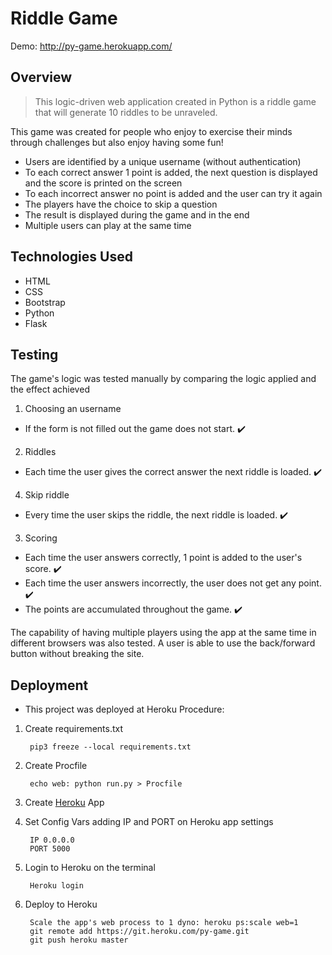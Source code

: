 # Riddle Game
Demo: http://py-game.herokuapp.com/

## Overview

> This logic-driven web application created in Python is a riddle game that will generate 10 riddles to be unraveled.

This game was created for people who enjoy to exercise their minds through challenges but also enjoy having some fun!

* Users are identified by a unique username (without authentication)
* To each correct answer 1 point is added, the next question is displayed and the score is printed on the screen 
* To each incorrect answer no point is added and the user can try it again
* The players have the choice to skip a question
* The result is displayed during the game and in the end
* Multiple users can play at the same time

## Technologies Used

* HTML
* CSS
* Bootstrap
* Python
* Flask

## Testing

The game's logic was tested manually by comparing the logic applied and the effect achieved

1. Choosing an username
- If the form is not filled out the game does not start. :heavy_check_mark:

2. Riddles
- Each time the user gives the correct answer the next riddle is loaded. :heavy_check_mark:

4. Skip riddle
- Every time the user skips the riddle, the next riddle is loaded. :heavy_check_mark:

3. Scoring
- Each time the user answers correctly, 1 point is added to the user's score. :heavy_check_mark:
- Each time the user answers incorrectly, the user does not get any point. :heavy_check_mark:
- The points are accumulated throughout the game. :heavy_check_mark:


The capability of having multiple players using the app at the same time in different browsers was also tested.
A user is able to use the back/forward button without breaking the site.


## Deployment

* This project was deployed at Heroku
Procedure:
1. Create requirements.txt 

        pip3 freeze --local requirements.txt
        
2. Create Procfile

        echo web: python run.py > Procfile
        
3. Create [Heroku](https://www.heroku.com/) App 
4. Set Config Vars adding IP and PORT on Heroku app settings

        IP 0.0.0.0
        PORT 5000
        
5. Login to Heroku on the terminal

        Heroku login
        
6. Deploy to Heroku

        Scale the app's web process to 1 dyno: heroku ps:scale web=1
        git remote add https://git.heroku.com/py-game.git
        git push heroku master








